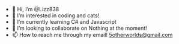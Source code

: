 - 👋 Hi, I’m @Lizz838
- 👀 I’m interested in coding and cats!
- 🌱 I’m currently learning C# and Javascript
- 💞️ I’m looking to collaborate on Nothing at the moment!
- 📫 How to reach me through my email! 5otherworlds@gmail.com
